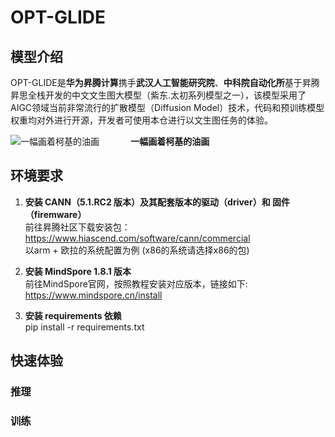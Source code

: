 # OPT-GLIDE
## 模型介绍
OPT-GLIDE是**华为昇腾计算**携手**武汉人工智能研究院**、**中科院自动化所**基于昇腾昇思全栈开发的中文文生图大模型（紫东.太初系列模型之一），该模型采用了AIGC领域当前非常流行的扩散模型（Diffusion Model）技术，代码和预训练模型权重均对外进行开源，开发者可使用本仓进行以文生图任务的体验。


![一幅画着柯基的油画](https://user-images.githubusercontent.com/17930313/206085057-e079d90a-3313-4b9a-9e1c-f67a0594245d.png) 
**&nbsp; &nbsp; &nbsp; &nbsp; &nbsp; &nbsp; &nbsp; 一幅画着柯基的油画**

## 环境要求

1. **安装 CANN（5.1.RC2 版本）及其配套版本的驱动（driver）和 固件（firemware）**  \
    前往昇腾社区下载安装包：\
    <https://www.hiascend.com/software/cann/commercial> \
    以arm + 欧拉的系统配置为例 (x86的系统请选择x86的包) 

2. **安装 MindSpore 1.8.1 版本** \
    前往MindSpore官网，按照教程安装对应版本，链接如下: \
    <https://www.mindspore.cn/install>

3. **安装 requirements 依赖** \
    pip install -r requirements.txt

## 快速体验

### 推理
### 训练




